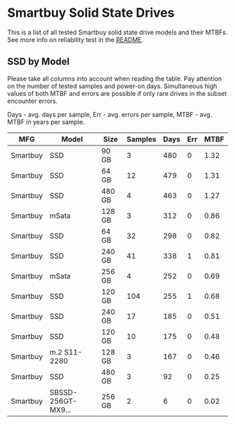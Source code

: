 Smartbuy Solid State Drives
===========================

This is a list of all tested Smartbuy solid state drive models and their MTBFs. See
more info on reliability test in the [README](https://github.com/linuxhw/SMART).

SSD by Model
------------

Please take all columns into account when reading the table. Pay attention on the
number of tested samples and power-on days. Simultaneous high values of both MTBF
and errors are possible if only rare drives in the subset encounter errors.

Days - avg. days per sample,
Err  - avg. errors per sample,
MTBF - avg. MTBF in years per sample.

| MFG       | Model              | Size   | Samples | Days  | Err   | MTBF |
|-----------|--------------------|--------|---------|-------|-------|------|
| Smartbuy  | SSD                | 90 GB  | 3       | 480   | 0     | 1.32   |
| Smartbuy  | SSD                | 64 GB  | 12      | 479   | 0     | 1.31   |
| Smartbuy  | SSD                | 480 GB | 4       | 463   | 0     | 1.27   |
| Smartbuy  | mSata              | 128 GB | 3       | 312   | 0     | 0.86   |
| Smartbuy  | SSD                | 64 GB  | 32      | 298   | 0     | 0.82   |
| Smartbuy  | SSD                | 240 GB | 41      | 338   | 1     | 0.81   |
| Smartbuy  | mSata              | 256 GB | 4       | 252   | 0     | 0.69   |
| Smartbuy  | SSD                | 120 GB | 104     | 255   | 1     | 0.68   |
| Smartbuy  | SSD                | 240 GB | 17      | 185   | 0     | 0.51   |
| Smartbuy  | SSD                | 120 GB | 10      | 175   | 0     | 0.48   |
| Smartbuy  | m.2 S11-2280       | 128 GB | 3       | 167   | 0     | 0.46   |
| Smartbuy  | SSD                | 480 GB | 3       | 92    | 0     | 0.25   |
| Smartbuy  | SBSSD-256GT-MX9... | 256 GB | 2       | 6     | 0     | 0.02   |
